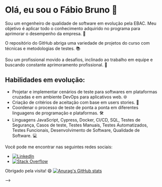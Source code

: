 
# Olá, eu sou o Fábio Bruno 👋

Sou um engenheiro de qualidade de software em evolução pela EBAC. Meu objetivo é aplicar todo o conhecimento adquirido no programa para aprimorar o desempenho da empresa. 💯

O repositório do GitHub abriga uma variedade de projetos do curso com técnicas e metodologias de testes. 📚

Sou um profissional movido a desafios, inclinado ao trabalho em equipe e buscando constante aprimoramento profissional. 🚀

## Habilidades em evolução:

- Projetar e implementar cenários de teste para softwares em plataformas cruzadas e em ambiente DevOps para aplicativos web. 🌐
- Criação de critérios de aceitação com base em users stories. 📝
- Coordenar o processo de teste de ponta a ponta em diferentes linguagens de programação e plataformas. 🛠️
- Linguagens JavaScript, Cypress, Docker, CI/CD, SQL, Testes de Segurança, Casos de teste, Testes Manuais, Testes Automatizados, Testes Funcionais, Desenvolvimento de Software, Qualidade de Software. 💻


Você pode me encontrar nas seguintes redes sociais:

- [![LinkedIn](https://img.shields.io/badge/LinkedIn-fabio_analista_qa-blue?style=flat-square&logo=linkedin)](https://www.linkedin.com/in/fabio-analista-qa/)
- [![Stack Overflow](https://img.shields.io/badge/Stack_Overflow-fabiobruno-orange?style=flat-square&logo=stackoverflow)](https://stackoverflow.com/users/21189123/fabiobruno)


Obrigado pela visita! 😄
[![Anurag's GitHub stats](https://github-readme-stats.vercel.app/api?username=FabioSanMartin&theme=tokyonight&show_icons=true)](https://github.com/anuraghazra/github-readme-stats)



-->

